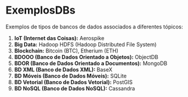 # ExemplosDBs

Exemplos de tipos de bancos de dados associados a diferentes tópicos:

1. **IoT (Internet das Coisas):** Aerospike
2. **Big Data:** Hadoop HDFS (Hadoop Distributed File System)
3. **Blockchain:** Bitcoin (BTC), Etherium (ETH)
4. **BDOOO (Banco de Dados Orientado a Objetos):** ObjectDB
5. **BDOR (Banco de Dados Orientado a Documentos):** MongoDB
6. **BD XML (Banco de Dados XML):** BaseX
7. **BD Móveis (Banco de Dados Móveis):** SQLite
8. **BD Vetorial (Banco de Dados Vetorial):** PostGIS
9. **BD NoSQL (Banco de Dados NoSQL):** Cassandra
